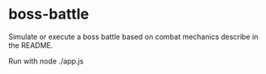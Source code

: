 # boss-battle
Simulate or execute a boss battle based on combat mechanics describe in the README.

Run with node ./app.js
